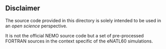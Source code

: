## Disclaimer

The source code provided in this directory is solely intended to be used in an *open science* perspective.

It is not the official NEMO source code but a set of pre-processed FORTRAN sources in the context specific of the eNATL60 simulations.
